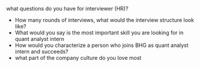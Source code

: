 what questions do you have for interviewer (HR)?

- How many rounds of interviews, what would the interview structure look like?
- What would you say is the most important skill you are looking for in quant analyst intern
- How would you characterize a person who joins BHG as quant analyst intern and succeeds?
- what part of the company culture do you love most